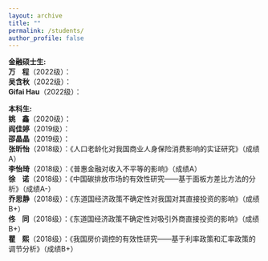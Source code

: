 ```yaml
---
layout: archive
title: ""
permalink: /students/
author_profile: false
---
```



<strong>金融硕士生:</strong>
<br><strong>万&nbsp;&nbsp;&nbsp;&nbsp;程</strong>（2022级）：
<br><strong>吴含秋</strong>（2022级）：
<br><strong>Gifai Hau</strong>（2022级）：

<strong>本科生:</strong>
<br><strong>姚&nbsp;&nbsp;&nbsp;&nbsp;鑫</strong>（2020级）：
<br><strong>阎佳婷</strong>（2019级）：
<br><strong>邵晶晶</strong>（2019级）：
<br><strong>张昕怡</strong>（2018级）：《人口老龄化对我国商业人身保险消费影响的实证研究》（成绩A）
<br><strong>李怡琦</strong>（2018级）：《普惠金融对收入不平等的影响》（成绩A）
<br><strong>徐&nbsp;&nbsp;&nbsp;&nbsp;诺</strong>（2018级）：《中国碳排放市场的有效性研究——基于面板方差比方法的分析》（成绩A-）
<br><strong>乔思静</strong>（2018级）：《东道国经济政策不确定性对我国对其直接投资的影响》（成绩B+）
<br><strong>佟&nbsp;&nbsp;&nbsp;&nbsp;同</strong>（2018级）：《东道国经济政策不确定性对吸引外商直接投资的影响》（成绩B+）
<br><strong>瞿&nbsp;&nbsp;&nbsp;&nbsp;熙</strong>（2018级）：《我国房价调控的有效性研究——基于利率政策和汇率政策的调节分析》（成绩B+）